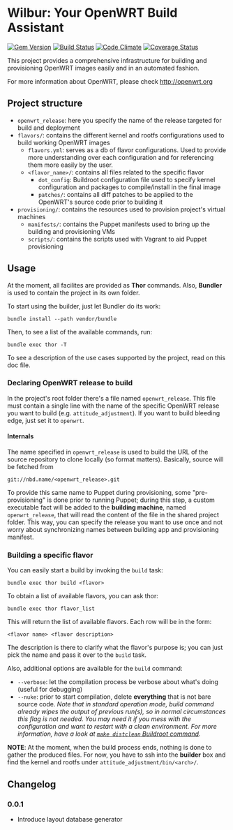 # Wilbur: Your OpenWRT Build Assistant

[![Gem Version](https://badge.fury.io/rb/wilbur.png)](http://badge.fury.io/rb/wilbur)
[![Build Status](https://travis-ci.org/stefanozanella/wilbur.png?branch=master)](https://travis-ci.org/stefanozanella/wilbur)
[![Code Climate](https://codeclimate.com/github/stefanozanella/wilbur.png)](https://codeclimate.com/github/stefanozanella/wilbur)
[![Coverage Status](https://coveralls.io/repos/stefanozanella/wilbur/badge.png)](https://coveralls.io/r/stefanozanella/wilbur)

This project provides a comprehensive infrastructure for building and
provisioning OpenWRT images easily and in an automated fashion.

For more information about OpenWRT, please check http://openwrt.org

## Project structure
* `openwrt_release`: here you specify the name of the release targeted for
  build and deployment
* `flavors/`: contains the different kernel and rootfs configurations used
  to build working OpenWRT images
  * `flavors.yml`: serves as a db of flavor configurations. Used to provide
    more understanding over each configuration and for referencing them more
    easily by the user.
  * `<flavor_name>/`: contains all files related to the specific flavor
      * `dot_config`: Buildroot configuration file used to specify kernel
        configuration and packages to compile/install in the final image
      * `patches/`: contains all diff patches to be applied to the OpenWRT's
        source code prior to building it
* `provisioning/`: contains the resources used to provision project's virtual
  machines
  * `manifests/`: contains the Puppet manifests used to bring up the building and
    provisioning VMs
  * `scripts/`: contains the scripts used with Vagrant to aid Puppet
    provisioning

## Usage

At the moment, all facilites are provided as **Thor**
commands. Also, **Bundler** is used to contain the project in its own folder.

To start using the builder, just let Bundler do its work:

`bundle install --path vendor/bundle`

Then, to see a list of the available commands, run:

`bundle exec thor -T`

To see a description of the use cases supported by the project, read on this
doc file.

### Declaring OpenWRT release to build
In the project's root folder there's a file named `openwrt_release`. This file
must contain a single line with the name of the specific OpenWRT release
you want to build (e.g. `attitude_adjustment`). If you want to build bleeding
edge, just set it to `openwrt`.

#### Internals
The name specified in `openwrt_release` is used to build the URL of the source
repository to clone locally (so format matters). Basically, source will be fetched
from

`git://nbd.name/<openwrt_release>.git`

To provide this same name to Puppet during provisioning, some
"pre-provisioning" is done prior to running Puppet; during this step, a custom
executable fact will be added to the **building machine**, named
`openwrt_release`, that will read the content of the file in the shared project
folder. This way, you can specify the release you want to use once and not
worry about synchronizing names between building app and provisioning manifest.

### Building a specific flavor
You can easily start a build by invoking the `build` task:

`bundle exec thor build <flavor>`

To obtain a list of available flavors, you can ask thor:

`bundle exec thor flavor_list`

This will return the list of available flavors. Each row will be in the form:

`<flavor name> <flavor description>`

The description is there to clarify what the flavor's purpose is; you can just
pick the name and pass it over to the `build` task.

Also, additional options are available for the `build` command:

* `--verbose`: let the compilation process be verbose about what's doing
  (useful for debugging)
* `--nuke`: prior to start compilation, delete **everything** that is not bare
  source code. _Note that in standard operation mode, build command already
  wipes the output of previous run(s), so in normal circumstances this flag is
  not needed. You may need it if you mess with the configuration and want to
  restart with a clean environment. For more information, have a look at
  [`make distclean` Buildroot command](http://wiki.openwrt.org/doc/howto/build)._

**NOTE**: At the moment, when the build process ends, nothing is done to gather
the produced files. For now, you have to ssh into the **builder** box and find
the kernel and rootfs under `attitude_adjustment/bin/<arch>/`.

## Changelog

### 0.0.1

* Introduce layout database generator
